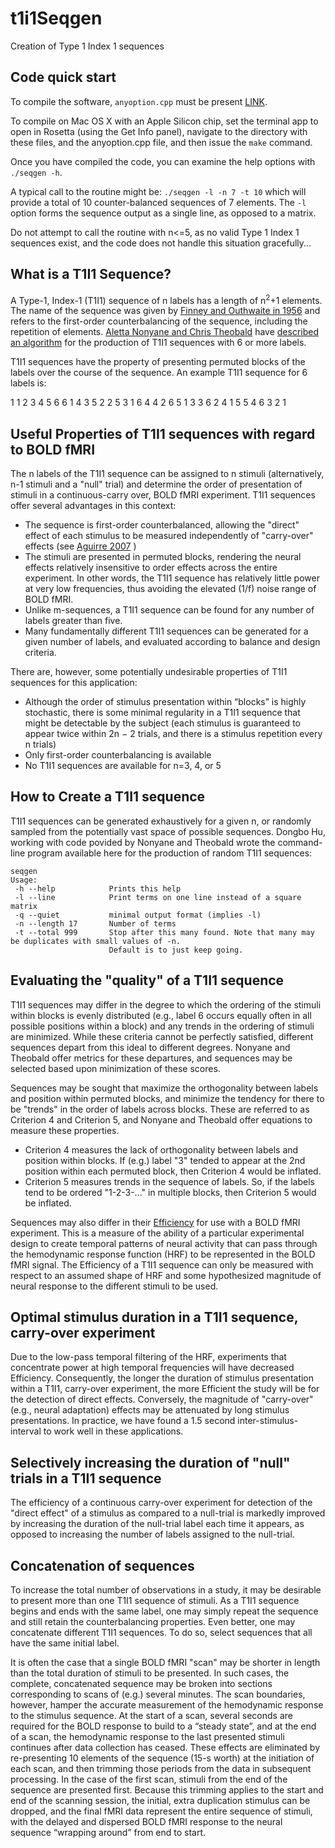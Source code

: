# t1i1Seqgen
Creation of Type 1 Index 1 sequences

## Code quick start
To compile the software, `anyoption.cpp` must be present [LINK](https://github.com/hackorama/AnyOption).

To compile on Mac OS X with an Apple Silicon chip, set the terminal app to open in Rosetta (using the Get Info panel), navigate to the directory with these files, and the anyoption.cpp file, and then issue the `make` command.

Once you have compiled the code, you can examine the help options with `./seqgen -h`.

A typical call to the routine might be:
`./seqgen -l -n 7 -t 10`
which will provide a total of 10 counter-balanced sequences of 7 elements. The `-l` option forms the sequence output as a single line, as opposed to a matrix.

Do not attempt to call the routine with n<=5, as no valid Type 1 Index 1 sequences exist, and the code does not handle this situation gracefully...

## What is a T1I1 Sequence?

A Type-1, Index-1 (T1I1) sequence of n labels has a length of n<sup>2</sup>+1 elements. The name of the sequence was given by [Finney and Outhwaite in 1956](http://adsabs.harvard.edu/abs/1955Natur.176..748F) and refers to the first-order counterbalancing of the sequence, including the repetition of elements. [Aletta Nonyane and Chris Theobald](ttp://www.bioss.ac.uk/staff/cmt/designseq.html) have [described an algorithm](http://dx.doi.org/10.1348/000711006X114568) for the production of T1I1 sequences with 6 or more labels. 

T1I1 sequences have the property of presenting permuted blocks of the labels over the course of the sequence. An example T1I1 sequence for 6 labels is:

  1
  1  2  3  4  5  6
  6  1  4  3  5  2
  2  5  3  1  6  4
  4  2  6  5  1  3
  3  6  2  4  1  5
  5  4  6  3  2  1

## Useful Properties of T1I1 sequences with regard to BOLD fMRI

The n labels of the T1I1 sequence can be assigned to n stimuli (alternatively, n-1 stimuli and a "null" trial) and determine the order of presentation of stimuli in a continuous-carry over, BOLD fMRI experiment. T1I1 sequences offer several advantages in this context:

  * The sequence is first-order counterbalanced, allowing the "direct" effect of each stimulus to be measured independently of "carry-over" effects (see [Aguirre 2007](https://pubmed.ncbi.nlm.nih.gov/17376705/) )
  * The stimuli are presented in permuted blocks, rendering the neural effects relatively insensitive to order effects across the entire experiment. In other words, the T1I1 sequence has relatively little power at very low frequencies, thus avoiding the elevated (1/f) noise range of BOLD fMRI.
  * Unlike m-sequences, a T1I1 sequence can be found for any number of labels greater than five.
  * Many fundamentally different T1I1 sequences can be generated for a given number of labels, and evaluated according to balance and design criteria.

There are, however, some potentially undesirable properties of T1I1 sequences for this application:

  * Although the order of stimulus presentation within “blocks” is highly stochastic, there is some minimal regularity in a T1I1 sequence that might be detectable by the subject (each stimulus is guaranteed to appear twice within 2n − 2 trials, and there is a stimulus repetition every n trials)
  * Only first-order counterbalancing is available
  * No T1I1 sequences are available for n=3, 4, or 5

## How to Create a T1I1 sequence

T1I1 sequences can be generated exhaustively for a given n, or randomly sampled from the potentially vast space of possible sequences. Dongbo Hu, working with code povided by Nonyane and Theobald wrote the command-line program available here for the production of random T1I1 sequences:

```
seqgen
Usage: 
 -h --help            Prints this help
 -l --line            Print terms on one line instead of a square matrix
 -q --quiet           minimal output format (implies -l)
 -n --length 17       Number of terms 
 -t --total 999       Stop after this many found. Note that many may be duplicates with small values of -n.
                      Default is to just keep going.
```

## Evaluating the "quality" of a T1I1 sequence

T1I1 sequences may differ in the degree to which the ordering of the stimuli within blocks is evenly distributed (e.g., label 6 occurs equally often in all possible positions within a block) and any trends in the ordering of stimuli are minimized. While these criteria cannot be perfectly satisfied, different sequences depart from this ideal to different degrees. Nonyane and Theobald offer metrics for these departures, and sequences may be selected based upon minimization of these scores.

Sequences may be sought that maximize the orthogonality between labels and position within permuted blocks, and minimize the tendency for there to be "trends" in the order of labels across blocks. These are referred to as Criterion 4 and Criterion 5, and Nonyane and Theobald offer equations to measure these properties.

  * Criterion 4 measures the lack of orthogonality between labels and position within blocks. If (e.g.) label "3" tended to appear at the 2nd position within each permuted block, then Criterion 4 would be inflated.
  * Criterion 5 measures trends in the sequence of labels. So, if the labels tend to be ordered "1-2-3-..." in multiple blocks, then Criterion 5 would be inflated.

Sequences may also differ in their [Efficiency](http://www.ncbi.nlm.nih.gov/pubmed/10547338) for use with a BOLD fMRI experiment. This is a measure of the ability of a particular experimental design to create temporal patterns of neural activity that can pass through the hemodynamic response function (HRF) to be represented in the BOLD fMRI signal. The Efficiency of a T1I1 sequence can only be measured with respect to an assumed shape of HRF and some hypothesized magnitude of neural response to the different stimuli to be used.

## Optimal stimulus duration in a T1I1 sequence, carry-over experiment

Due to the low-pass temporal filtering of the HRF, experiments that concentrate power at high temporal frequencies will have decreased Efficiency. Consequently, the longer the duration of stimulus presentation within a T1I1, carry-over experiment, the more Efficient the study will be for the detection of direct effects. Conversely, the magnitude of "carry-over" (e.g., neural adaptation) effects may be attenuated by long stimulus presentations. In practice, we have found a 1.5 second inter-stimulus-interval to work well in these applications.

## Selectively increasing the duration of "null" trials in a T1I1 sequence

The efficiency of a continuous carry-over experiment for detection of the "direct effect" of a stimulus as compared to a null-trial is markedly improved by increasing the duration of the null-trial label each time it appears, as opposed to increasing the number of labels assigned to the null-trial.

## Concatenation of sequences

To increase the total number of observations in a study, it may be desirable to present more than one T1I1 sequence of stimuli. As a T1I1 sequence begins and ends with the same label, one may simply repeat the sequence and still retain the counterbalancing properties. Even better, one may concatenate different T1I1 sequences. To do so, select sequences that all have the same initial label.

It is often the case that a single BOLD fMRI "scan" may be shorter in length than the total duration of stimuli to be presented. In such cases, the complete, concatenated sequence may be broken into sections corresponding to scans of (e.g.) several minutes. The scan boundaries, however, hamper the accurate measurement of the hemodynamic response to the stimulus sequence. At the start of a scan, several seconds are required for the BOLD response to build to a “steady state”, and at the end of a scan, the hemodynamic response to the last presented stimuli continues after data collection has ceased. These effects are eliminated by re-presenting 10 elements of the sequence (15-s worth) at the initiation of each scan, and then trimming those periods from the data in subsequent processing. In the case of the first scan, stimuli from the end of the sequence are presented first. Because this trimming applies to the start and end of the scanning session, the initial, extra duplication stimulus can be dropped, and the final fMRI data represent the entire sequence of stimuli, with the delayed and dispersed BOLD fMRI response to the neural sequence “wrapping around” from end to start.

